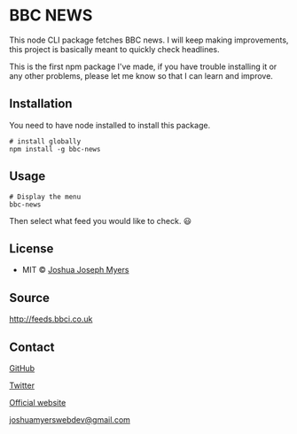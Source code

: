 # BBC NEWS

This node CLI package fetches BBC news. I will keep making improvements, this project is basically meant to quickly check headlines.

This is the first npm package I've made, if you have trouble installing it or any other problems, please let me know so that I can learn and improve.

## Installation

You need to have node installed to install this package.

```properties
# install globally
npm install -g bbc-news
```


## Usage

```properties
# Display the menu
bbc-news
```

Then select what feed you would like to check. :smiley:

## License
- MIT © [Joshua Joseph Myers](https://joshuajosephmyers.com)


## Source
http://feeds.bbci.co.uk


## Contact
[GitHub](https://github.com/JoshBot-Debug)

[Twitter](https://twitter.com/JJMyers_)

[Official website](https://joshuajosephmyers.com)

joshuamyerswebdev@gmail.com
